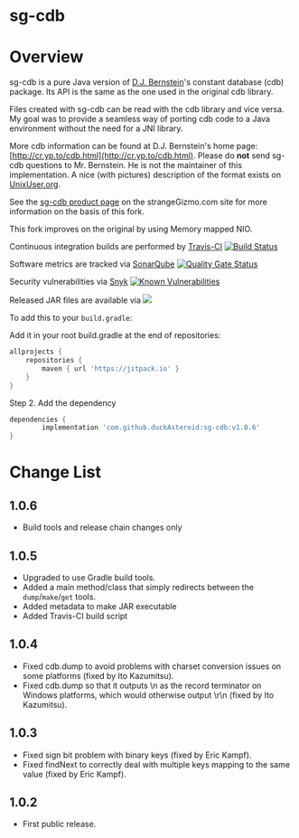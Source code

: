 sg-cdb
========================================================================


Overview
========================================================================

sg-cdb is a pure Java version of [D.J. Bernstein](http://cr.yp.to/)'s 
constant database (cdb) package.  Its API is the same as the one used in 
the original cdb library.  

Files created with sg-cdb can be read with the cdb library and
vice versa.  My goal was to provide a seamless way of porting cdb code
to a Java environment without the need for a JNI library.

More cdb information can be found at D.J. Bernstein's home page:
[http://cr.yp.to/cdb.html](http://cr.yp.to/cdb.html). Please do **not** send sg-cdb questions to
Mr. Bernstein.  He is not the maintainer of this implementation. A nice (with pictures) description
of the format exists on [UnixUser.org](http://www.unixuser.org/~euske/doc/cdbinternals/index.html).

See the [sg-cdb product page](http://www.strangeGizmo.com/products/sg-cdb/) 
on the strangeGizmo.com site for more information on the basis of this fork.

This fork improves on the original by using Memory mapped NIO.

Continuous integration builds are performed by [Travis-CI](https://travis-ci.org/duckAsteroid/sg-cdb) [![Build Status](https://travis-ci.org/duckAsteroid/sg-cdb.svg?branch=master)](https://travis-ci.org/duckAsteroid/sg-cdb)

Software metrics are tracked via [SonarQube](https://sonarcloud.io/dashboard?id=sg-cdb) [![Quality Gate Status](https://sonarcloud.io/api/project_badges/measure?project=com.asteroid.duck%3Asg-cdb&metric=alert_status)](https://sonarcloud.io/dashboard?id=com.asteroid.duck%3Asg-cdb)

Security vulnerabilities via [Snyk](https://snyk.io/) [![Known Vulnerabilities](https://snyk.io/test/github/duckAsteroid/sg-cdb/badge.svg?targetFile=build.gradle)](https://snyk.io/test/github/duckAsteroid/sg-cdb?targetFile=build.gradle)

Released JAR files are available via [![](https://jitpack.io/v/duckAsteroid/sg-cdb.svg)](https://jitpack.io/#duckAsteroid/sg-cdb)

To add this to your `build.gradle`:

Add it in your root build.gradle at the end of repositories:
```groovy
allprojects {
    repositories {
        maven { url 'https://jitpack.io' }
    }
}
```
Step 2. Add the dependency
```groovy
dependencies {
        implementation 'com.github.duckAsteroid:sg-cdb:v1.0.6'
}
```

Change List
========================================================================
1.0.6
-----
-   Build tools and release chain changes only

1.0.5
-----
-   Upgraded to use Gradle build tools.
-   Added a main method/class that simply redirects between the 
    `dump`/`make`/`get` tools.
-   Added metadata to make JAR executable
-   Added Travis-CI build script

1.0.4
-----

-   Fixed cdb.dump to avoid problems with charset conversion issues on
    some platforms (fixed by Ito Kazumitsu).
-   Fixed cdb.dump so that it outputs \\n as the record terminator on
    Windows platforms, which would otherwise output \\r\\n (fixed by Ito
    Kazumitsu).

1.0.3
-----

-   Fixed sign bit problem with binary keys (fixed by Eric Kampf).
-   Fixed findNext to correctly deal with multiple keys mapping to the
    same value (fixed by Eric Kampf).

1.0.2
-----

-   First public release.
